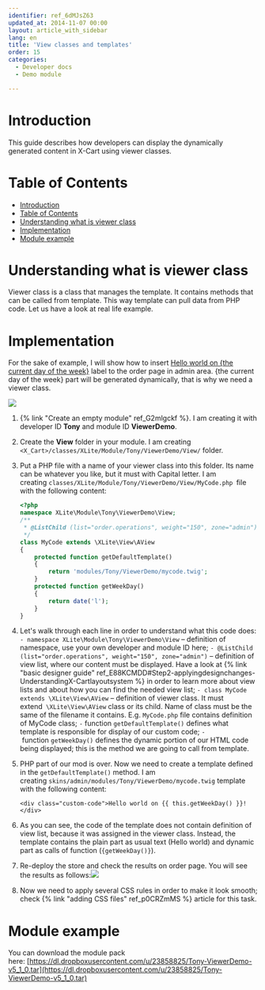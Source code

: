 ```yaml
---
identifier: ref_6dMJsZ63
updated_at: 2014-11-07 00:00
layout: article_with_sidebar
lang: en
title: 'View classes and templates'
order: 15
categories:
  - Developer docs
  - Demo module

---
```



# Introduction

This guide describes how developers can display the dynamically generated content in X-Cart using viewer classes.

# Table of Contents

*   [Introduction](#introduction)
*   [Table of Contents](#table-of-contents)
*   [Understanding what is viewer class](#understanding-what-is-viewer-class)
*   [Implementation](#implementation)
*   [Module example](#module-example)

# Understanding what is viewer class

Viewer class is a class that manages the template. It contains methods that can be called from template. This way template can pull data from PHP code. Let us have a look at real life example.

# Implementation

For the sake of example, I will show how to insert <u>Hello world on {the current day of the week}</u> label to the order page in admin area. {the current day of the week} part will be generated dynamically, that is why we need a viewer class.

![]({{site.baseurl}}/attachments/8224836/8355896.png)

1.  {% link "Create an empty module" ref_G2mlgckf %}. I am creating it with developer ID **Tony** and module ID **ViewerDemo**.
2.  Create the **View** folder in your module. I am creating `<X_Cart>/classes/XLite/Module/Tony/ViewerDemo/View/` folder.
3.  Put a PHP file with a name of your viewer class into this folder. Its name can be whatever you like, but it must with Capital letter. I am creating `classes/XLite/Module/Tony/ViewerDemo/View/MyCode.php `file with the following content: 

    ```php
    <?php
    namespace XLite\Module\Tony\ViewerDemo\View;
    /**
     * @ListChild (list="order.operations", weight="150", zone="admin")
     */
    class MyCode extends \XLite\View\AView
    {
    	protected function getDefaultTemplate()
    	{
    		return 'modules/Tony/ViewerDemo/mycode.twig';
    	}
    	protected function getWeekDay()
    	{
    		return date('l');
    	}
    }
    ```

4.  Let's walk through each line in order to understand what this code does:
    `- namespace XLite\Module\Tony\ViewerDemo\View` – definition of namespace, use your own developer and module ID here;
    `- @ListChild (list="order.operations", weight="150", zone="admin")` – definition of view list, where our content must be displayed. Have a look at {% link "basic designer guide" ref_E88KCMDD#Step2-applyingdesignchanges-UnderstandingX-Cartlayoutsystem %} in order to learn more about view lists and about how you can find the needed view list;
    `- class MyCode extends \XLite\View\AView` – definition of viewer class. It must extend` \XLite\View\AView` class or its child. Name of class must be the same of the filename it contains. E.g. `MyCode.php` file contains definition of MyCode class;
    `-` function `getDefaultTemplate()` defines what template is responsible for display of our custom code;
    `-` function `getWeekDay()` defines the dynamic portion of our HTML code being displayed; this is the method we are going to call from template.
5.  PHP part of our mod is over. Now we need to create a template defined in the `getDefaultTemplate()` method. I am creating `skins/admin/modules/Tony/ViewerDemo/mycode.twig` template with the following content: 

    ```twig
    <div class="custom-code">Hello world on {{ this.getWeekDay() }}!</div>
    ```

6.  As you can see, the code of the template does not contain definition of view list, because it was assigned in the viewer class. Instead, the template contains the plain part as usual text (Hello world) and dynamic part as calls of function (`{getWeekDay()}`).
7.  Re-deploy the store and check the results on order page. You will see the results as follows:![]({{site.baseurl}}/attachments/8224836/8355895.png)
8.  Now we need to apply several CSS rules in order to make it look smooth; check {% link "adding CSS files" ref_p0CRZmMS %} article for this task.

# Module example

You can download the module pack here: [https://dl.dropboxusercontent.com/u/23858825/Tony-ViewerDemo-v5_1_0.tar](https://dl.dropboxusercontent.com/u/23858825/Tony-ViewerDemo-v5_1_0.tar)
